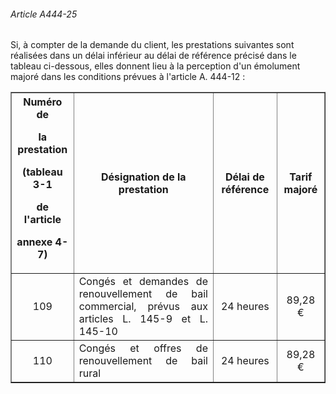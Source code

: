 ###### Article A444-25

Si, à compter de la demande du client, les prestations suivantes sont réalisées dans un délai inférieur au délai de référence précisé dans le tableau ci-dessous, elles donnent lieu à la perception d'un émolument majoré dans les conditions prévues à l'article A. 444-12 :

<center></center>

<table border="1"><tbody>
 <tr>
  <th>Numéro de

la prestation

(tableau 3-1

de l'article

annexe 4-7)</th>
  <th>Désignation de la prestation</th>
  <th>Délai de référence</th>
  <th>Tarif majoré</th>
 </tr>
 <tr>
  <td align="center">109</td>
  <td align="justify">Congés et demandes de renouvellement de bail commercial, prévus aux articles L. 145-9 et L. 145-10</td>
  <td align="center">24 heures</td>
  <td align="center">89,28 €</td>
 </tr>
 <tr>
  <td align="center">110</td>
  <td align="justify">Congés et offres de renouvellement de bail rural</td>
  <td align="center">24 heures</td>
  <td align="center">89,28 €</td>
 </tr>
</tbody></table>

